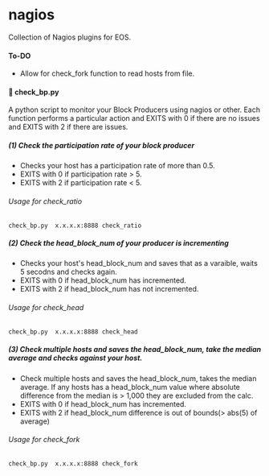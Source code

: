 # nagios

Collection of Nagios plugins for EOS.

#### To-DO

* Allow for check_fork function to read hosts from file.


####  📌 check_bp.py


A python script to monitor your Block Producers using nagios or other.
Each function performs a particular action and EXITS with 0 if there are no issues and EXITS with 2 if there are issues. 



#####  (1) Check the participation rate of your block producer 

* Checks your host has a participation rate of more than 0.5.
* EXITS with 0 if participation rate > 5.
* EXITS with 2 if participation rate < 5.

###### Usage for check_ratio
`check_bp.py  x.x.x.x:8888 check_ratio`



#####  (2) Check the head_block_num of your producer is incrementing 

* Checks your host's head_block_num and saves that as a varaible, waits 5 secodns and checks again.
* EXITS with 0 if head_block_num has incremented. 
* EXITS with 2 if head_block_num has not incremented. 

###### Usage for check_head
`check_bp.py  x.x.x.x:8888 check_head`



#####  (3) Check multiple hosts and saves the head_block_num, take the median average and checks against your host.

* Check multiple hosts and saves the head_block_num, takes the median average. If any hosts has a head_block_num value where absolute difference from the median is > 1,000 they are excluded from the calc.
* EXITS with 0 if head_block_num has incremented. 
* EXITS with 2 if head_block_num difference is out of bounds(> abs(5) of average)

###### Usage for check_fork
`check_bp.py  x.x.x.x:8888 check_fork`


